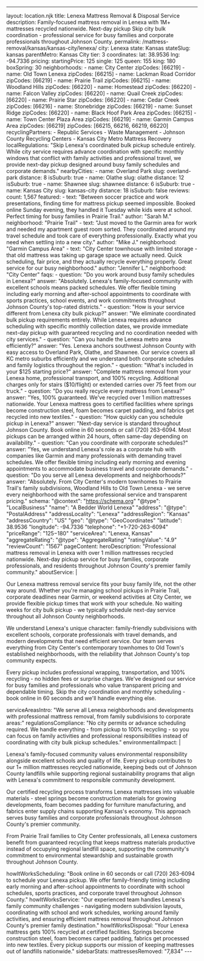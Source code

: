 ---
layout: location.njk
title: Lenexa Mattress Removal & Disposal Service
description: Family-focused mattress removal in Lenexa with 1M+ mattresses recycled nationwide. Next-day pickup Skip city bulk coordination - professional service for busy families and corporate professionals throughout Johnson County.
permalink: /mattress-removal/kansas/kansas-city/lenexa/
city: Lenexa state: Kansas stateSlug: kansas parentMetro: Kansas City tier: 3 coordinates: lat: 38.9536 lng: -94.7336 pricing: startingPrice: 125 single: 125 queen: 155 king: 180 boxSpring: 30 neighborhoods: - name: City Center zipCodes: [66219] - name: Old Town Lenexa zipCodes: [66215] - name: Lackman Road Corridor zipCodes: [66219] - name: Prairie Trail zipCodes: [66215] - name: Woodland Hills zipCodes: [66220] - name: Homestead zipCodes: [66220] - name: Falcon Valley zipCodes: [66220] - name: Quail Creek zipCodes: [66220] - name: Prairie Star zipCodes: [66220] - name: Cedar Creek zipCodes: [66216] - name: Stonebridge zipCodes: [66219] - name: Sunset Ridge zipCodes: [66220] - name: Black Hoof Park Area zipCodes: [66215] - name: Town Center Plaza Area zipCodes: [66219] - name: Garmin Campus Area zipCodes: [66219] zipCodes: [66215, 66216, 66219, 66220] recyclingPartners: - Republic Services - Waste Management - Johnson County Recycling Centers - Kansas City Metro Mattress Recovery localRegulations: "Skip Lenexa's coordinated bulk pickup schedule entirely. While city service requires advance coordination with specific monthly windows that conflict with family activities and professional travel, we provide next-day pickup designed around busy family schedules and corporate demands." nearbyCities: - name: Overland Park slug: overland-park distance: 8 isSuburb: true - name: Olathe slug: olathe distance: 12 isSuburb: true - name: Shawnee slug: shawnee distance: 6 isSuburb: true - name: Kansas City slug: kansas-city distance: 18 isSuburb: false reviews: count: 1,567 featured: - text: "Between soccer practice and work presentations, finding time for mattress pickup seemed impossible. Booked online Sunday evening, they handled it Tuesday while kids were at school. Perfect timing for busy families in Prairie Trail." author: "Sarah M." neighborhood: "Prairie Trail" - text: "Just moved to the Garmin area for work and needed my apartment guest room sorted. They coordinated around my travel schedule and took care of everything professionally. Exactly what you need when settling into a new city." author: "Mike J." neighborhood: "Garmin Campus Area" - text: "City Center townhouse with limited storage - that old mattress was taking up garage space we actually need. Quick scheduling, fair price, and they actually recycle everything properly. Great service for our busy neighborhood." author: "Jennifer L." neighborhood: "City Center" faqs: - question: "Do you work around busy family schedules in Lenexa?" answer: "Absolutely. Lenexa's family-focused community with excellent schools means packed schedules. We offer flexible timing including early morning and after-school appointments to coordinate with sports practices, school events, and work commitments throughout Johnson County's top-rated districts." - question: "How is your service different from Lenexa city bulk pickup?" answer: "We eliminate coordinated bulk pickup requirements entirely. While Lenexa requires advance scheduling with specific monthly collection dates, we provide immediate next-day pickup with guaranteed recycling and no coordination needed with city services." - question: "Can you handle the Lenexa metro area efficiently?" answer: "Yes. Lenexa anchors southwest Johnson County with easy access to Overland Park, Olathe, and Shawnee. Our service covers all KC metro suburbs efficiently and we understand both corporate schedules and family logistics throughout the region." - question: "What's included in your $125 starting price?" answer: "Complete mattress removal from your Lenexa home, professional transport, and 100% recycling. Additional charges only for stairs ($10/flight) or extended carries over 75 feet from our truck." - question: "Do you really recycle every mattress from Lenexa?" answer: "Yes, 100% guaranteed. We've recycled over 1 million mattresses nationwide. Your Lenexa mattress goes to certified facilities where springs become construction steel, foam becomes carpet padding, and fabrics get recycled into new textiles." - question: "How quickly can you schedule pickup in Lenexa?" answer: "Next-day service is standard throughout Johnson County. Book online in 60 seconds or call (720) 263-6094. Most pickups can be arranged within 24 hours, often same-day depending on availability." - question: "Can you coordinate with corporate schedules?" answer: "Yes, we understand Lenexa's role as a corporate hub with companies like Garmin and many professionals with demanding travel schedules. We offer flexible timing including early morning and evening appointments to accommodate business travel and corporate demands." - question: "Do you serve all Lenexa developments and neighborhoods?" answer: "Absolutely. From City Center's modern townhomes to Prairie Trail's family subdivisions, Woodland Hills to Old Town Lenexa - we serve every neighborhood with the same professional service and transparent pricing." schema: "@context": "https://schema.org" "@type": "LocalBusiness" "name": "A Bedder World Lenexa" "address": "@type": "PostalAddress" "addressLocality": "Lenexa" "addressRegion": "Kansas" "addressCountry": "US" "geo": "@type": "GeoCoordinates" "latitude": 38.9536 "longitude": -94.7336 "telephone": "+1-720-263-6094" "priceRange": "$125-$180" "serviceArea": "Lenexa, Kansas" "aggregateRating": "@type": "AggregateRating" "ratingValue": "4.9" "reviewCount": "1567" pageContent: heroDescription: "Professional mattress removal in Lenexa with over 1 million mattresses recycled nationwide. Next-day pickup service for busy families, corporate professionals, and residents throughout Johnson County's premier family community." aboutService: | <p>Our Lenexa mattress removal service fits your busy family life, not the other way around. Whether you're managing school pickups in Prairie Trail, corporate deadlines near Garmin, or weekend activities at City Center, we provide flexible pickup times that work with your schedule. No waiting weeks for city bulk pickup - we typically schedule next-day service throughout all Johnson County neighborhoods.</p> <p>We understand Lenexa's unique character: family-friendly subdivisions with excellent schools, corporate professionals with travel demands, and modern developments that need efficient service. Our team serves everything from City Center's contemporary townhomes to Old Town's established neighborhoods, with the reliability that Johnson County's top community expects.</p> <p>Every pickup includes professional wrapping, transportation, and 100% recycling - no hidden fees or surprise charges. We've designed our service for busy families and professionals who value transparent pricing and dependable timing. Skip the city coordination and monthly scheduling - book online in 60 seconds and we'll handle everything else.</p> serviceAreasIntro: "We serve all Lenexa neighborhoods and developments with professional mattress removal, from family subdivisions to corporate areas:" regulationsCompliance: "No city permits or advance scheduling required. We handle everything - from pickup to 100% recycling - so you can focus on family activities and professional responsibilities instead of coordinating with city bulk pickup schedules." environmentalImpact: | <p>Lenexa's family-focused community values environmental responsibility alongside excellent schools and quality of life. Every pickup contributes to our 1+ million mattresses recycled nationwide, keeping beds out of Johnson County landfills while supporting regional sustainability programs that align with Lenexa's commitment to responsible community development.</p> <p>Our certified recycling process transforms Lenexa mattresses into valuable materials - steel springs become construction materials for growing developments, foam becomes padding for furniture manufacturing, and fabrics enter supply chains supporting Kansas's economy. This approach serves busy families and corporate professionals throughout Johnson County's premier community.</p> <p>From Prairie Trail families to City Center professionals, all Lenexa customers benefit from guaranteed recycling that keeps mattress materials productive instead of occupying regional landfill space, supporting the community's commitment to environmental stewardship and sustainable growth throughout Johnson County.</p> howItWorksScheduling: "Book online in 60 seconds or call (720) 263-6094 to schedule your Lenexa pickup. We offer family-friendly timing including early morning and after-school appointments to coordinate with school schedules, sports practices, and corporate travel throughout Johnson County." howItWorksService: "Our experienced team handles Lenexa's family community challenges - navigating modern subdivision layouts, coordinating with school and work schedules, working around family activities, and ensuring efficient mattress removal throughout Johnson County's premier family destination." howItWorksDisposal: "Your Lenexa mattress gets 100% recycled at certified facilities. Springs become construction steel, foam becomes carpet padding, fabrics get processed into new textiles. Every pickup supports our mission of keeping mattresses out of landfills nationwide." sidebarStats: mattressesRemoved: "7,834" ---